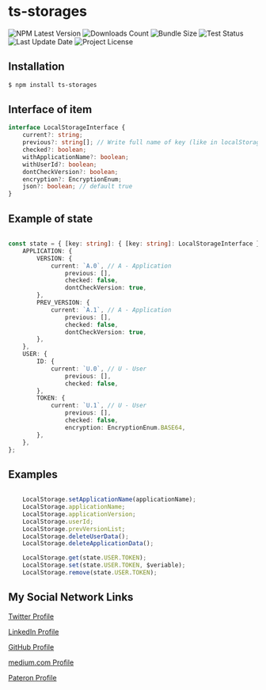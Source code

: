 # ts-storages
![NPM Latest Version](https://img.shields.io/npm/v/ts-storages)
![Downloads Count](https://img.shields.io/npm/dm/ts-storages.svg)
![Bundle Size](https://packagephobia.now.sh/badge?p=ts-storages)
![Test Status](https://img.shields.io/travis/karbashevskyi/ts-storages/main.svg)
![Last Update Date](https://img.shields.io/github/last-commit/karbashevskyi/ts-storages)
![Project License](https://img.shields.io/github/license/karbashevskyi/ts-storages)

## Installation

```bash
$ npm install ts-storages
```

## Interface of item
```typescript
interface LocalStorageInterface {
    current?: string;
    previous?: string[]; // Write full name of key (like in localStorage: 0.0{Unicard-Impero360} or [1.0.0]1.1{Unicard-Impero360})
    checked?: boolean;
    withApplicationName?: boolean;
    withUserId?: boolean;
    dontCheckVersion?: boolean;
    encryption?: EncryptionEnum;
    json?: boolean; // default true
}
```

## Example of state
```typescript

const state = { [key: string]: { [key: string]: LocalStorageInterface } } {
    APPLICATION: {
        VERSION: {
            current: `A.0`, // A - Application
                previous: [],
                checked: false,
                dontCheckVersion: true,
        },
        PREV_VERSION: {
            current: `A.1`, // A - Application
                previous: [],
                checked: false,
                dontCheckVersion: true,
        },
    },
    USER: {
        ID: {
            current: `U.0`, // U - User
                previous: [],
                checked: false,
        },
        TOKEN: {
            current: `U.1`, // U - User
                previous: [],
                checked: false,
                encryption: EncryptionEnum.BASE64,
        },
    },
};

```

## Examples
```typescript

    LocalStorage.setApplicationName(applicationName);
    LocalStorage.applicationName;
    LocalStorage.applicationVersion;
    LocalStorage.userId;
    LocalStorage.prevVersionList;
    LocalStorage.deleteUserData();
    LocalStorage.deleteApplicationData();

    LocalStorage.get(state.USER.TOKEN);
    LocalStorage.set(state.USER.TOKEN, $veriable);
    LocalStorage.remove(state.USER.TOKEN);

```

## My Social Network Links
[Twitter Profile](https://twitter.com/Karbashevskyi)

[LinkedIn Profile](https://www.linkedin.com/in/ivan-karbashevskyi/)

[GitHub Profile](https://github.com/Karbashevskyi)

[medium.com Profile](https://medium.com/@ivankarbashevskyi)

[Pateron Profile](https://www.patreon.com/karbash)

